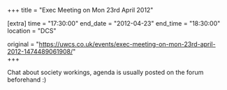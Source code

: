 +++
title = "Exec Meeting on Mon 23rd April 2012"

[extra]
time = "17:30:00"
end_date = "2012-04-23"
end_time = "18:30:00"
location = "DCS"

original = "https://uwcs.co.uk/events/exec-meeting-on-mon-23rd-april-2012-1474489061908/"    
+++

Chat about society workings, agenda is usually posted on the forum beforehand :)

